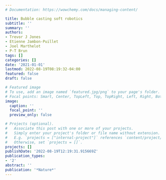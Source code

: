 ```yaml
---
# Documentation: https://wowchemy.com/docs/managing-content/

title: Bubble casting soft robotics
subtitle: ''
summary: ''
authors:
- Trevor J Jones
- Etienne Jambon-Puillet
- Joel Marthelot
- P-T Brun
tags: []
categories: []
date: '2021-01-01'
lastmod: 2022-08-19T08:19:32-04:00
featured: false
draft: false

# Featured image
# To use, add an image named `featured.jpg/png` to your page's folder.
# Focal points: Smart, Center, TopLeft, Top, TopRight, Left, Right, BottomLeft, Bottom, BottomRight.
image:
  caption: ''
  focal_point: ''
  preview_only: false

# Projects (optional).
#   Associate this post with one or more of your projects.
#   Simply enter your project's folder or file name without extension.
#   E.g. `projects = ["internal-project"]` references `content/project/deep-learning/index.md`.
#   Otherwise, set `projects = []`.
projects: []
publishDate: '2022-08-19T12:19:31.915669Z'
publication_types:
- '2'
abstract: ''
publication: '*Nature*'
---
```


